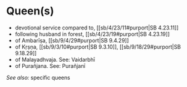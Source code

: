 # Queen(s)

* devotional service compared to, [[sb/4/23/11#purport|SB 4.23.11]]
* following husband in forest, [[sb/4/23/19#purport|SB 4.23.19]]
* of Ambarīṣa, [[sb/9/4/29#purport|SB 9.4.29]]
* of Kṛṣṇa, [[sb/9/3/10#purport|SB 9.3.10]], [[sb/9/18/29#purport|SB 9.18.29]]
* of Malayadhvaja. See: Vaidarbhī
* of Purañjana. See: Purañjanī

*See also:* specific queens
